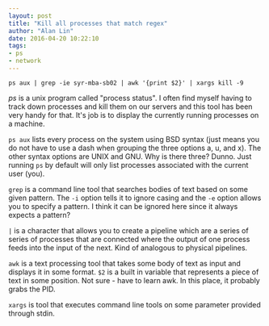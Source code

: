 ```yaml
---
layout: post
title: "Kill all processes that match regex"
author: "Alan Lin"
date: 2016-04-20 10:22:10
tags:
- ps
- network
---
```


```
ps aux | grep -ie syr-mba-sb02 | awk '{print $2}' | xargs kill -9
```

*ps* is a unix program called "process status". I often find myself having to 
track down processes and kill them on our servers and this tool has been very 
handy for that. It's job is to display the currently running processes on 
a machine.

`ps aux` lists every process on the system using BSD syntax (just means you do 
not have to use a dash when grouping the three options a, u, and x). The other 
syntax options are UNIX and GNU. Why is there three? Dunno. Just running `ps` 
by default will only list processes associated with the current user (you).

`grep` is a command line tool that searches bodies of text based on some given 
pattern. The `-i` option tells it to ignore casing and the `-e` option allows 
you to specify a pattern. I think it can be ignored here since it always 
expects a pattern?

`|` is a character that allows you to create a pipeline which are a series of 
series of processes that are connected where the output of one process feeds 
into the input of the next. Kind of analogous to physical pipelines.

`awk` is a text processing tool that takes some body of text as input and 
displays it in some format. `$2` is a built in variable that represents a piece 
of text in some position. Not sure - have to learn awk. In this place, it 
probably grabs the PID.

`xargs` is tool that executes command line tools on some parameter provided 
through stdin. 








